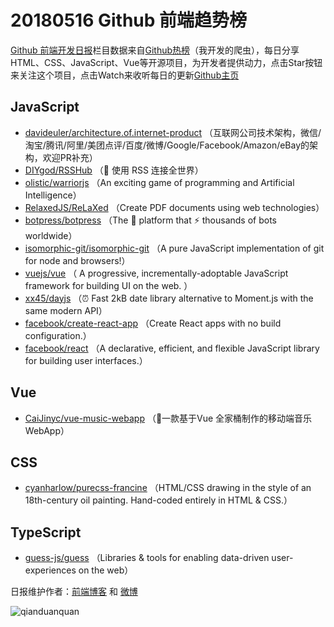 # 20180516 Github 前端趋势榜

[Github 前端开发日报](http://caibaojian.com/c/news)栏目数据来自[Github热榜](http://news.caibaojian.com/)（我开发的爬虫），每日分享HTML、CSS、JavaScript、Vue等开源项目，为开发者提供动力，点击Star按钮来关注这个项目，点击Watch来收听每日的更新[Github主页](https://github.com/kujian/githubTrending)
## JavaScript

* [davideuler/architecture.of.internet-product](https://github.com/davideuler/architecture.of.internet-product) （互联网公司技术架构，微信/淘宝/腾讯/阿里/美团点评/百度/微博/Google/Facebook/Amazon/eBay的架构，欢迎PR补充）
* [DIYgod/RSSHub](https://github.com/DIYgod/RSSHub) （🍭 使用 RSS 连接全世界）
* [olistic/warriorjs](https://github.com/olistic/warriorjs) （An exciting game of programming and Artificial Intelligence）
* [RelaxedJS/ReLaXed](https://github.com/RelaxedJS/ReLaXed) （Create PDF documents using web technologies）
* [botpress/botpress](https://github.com/botpress/botpress) （The 🤖 platform that ⚡ thousands of bots worldwide）
* [isomorphic-git/isomorphic-git](https://github.com/isomorphic-git/isomorphic-git) （A pure JavaScript implementation of git for node and browsers!）
* [vuejs/vue](https://github.com/vuejs/vue) （
        A progressive, incrementally-adoptable JavaScript framework for building UI on the web.
      ）
* [xx45/dayjs](https://github.com/xx45/dayjs) （⏰ Fast 2kB date library alternative to Moment.js with the same modern API）
* [facebook/create-react-app](https://github.com/facebook/create-react-app) （Create React apps with no build configuration.）
* [facebook/react](https://github.com/facebook/react) （A declarative, efficient, and flexible JavaScript library for building user interfaces.）

## Vue

* [CaiJinyc/vue-music-webapp](https://github.com/CaiJinyc/vue-music-webapp) （🌈一款基于Vue 全家桶制作的移动端音乐 WebApp）

## CSS

* [cyanharlow/purecss-francine](https://github.com/cyanharlow/purecss-francine) （HTML/CSS drawing in the style of an 18th-century oil painting. Hand-coded entirely in HTML &amp; CSS.）

## TypeScript

* [guess-js/guess](https://github.com/guess-js/guess) （Libraries &amp; tools for enabling data-driven user-experiences on the web）


日报维护作者：[前端博客](http://caibaojian.com/) 和 [微博](http://caibaojian.com/go/weibo)

![qianduanquan](https://user-images.githubusercontent.com/3055447/38468989-651132ac-3b80-11e8-8e6b-15122322a9d7.png)